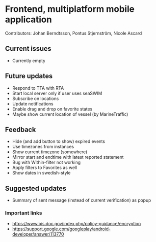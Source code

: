# Frontend, multiplatform mobile application
Contributors: 
Johan Berndtsson, Pontus Stjernström, Nicole Ascard

## Current issues
* Currently empty

## Future updates
* Respond to TTA with RTA
* Start local server only if user uses seaSWIM
* Subscribe on locations
* Update notifications
* Enable drag and drop on favorite states
* Maybe show current location of vessel (by MarineTraffic)

## Feedback
* Hide (and add button to show) expired events
* Use timezones from instances
* Show current timezone (somewhere)
* Mirror start and endtime with latest reported statement
* Bug with Within-filter not working
* Apply filters to Favorites as well
* Show dates in swedish-style

## Suggested updates
* Summary of sent message (instead of current verification) as popup

### Important links
* https://www.bis.doc.gov/index.php/policy-guidance/encryption
* https://support.google.com/googleplay/android-developer/answer/113770